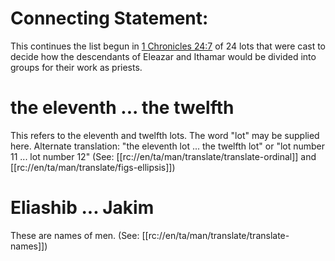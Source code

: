 # Connecting Statement:

This continues the list begun in [1 Chronicles 24:7](../24/07.md) of 24 lots that were cast to decide how the descendants of Eleazar and Ithamar would be divided into groups for their work as priests.

# the eleventh ... the twelfth

This refers to the eleventh and twelfth lots. The word "lot" may be supplied here. Alternate translation: "the eleventh lot ... the twelfth lot" or "lot number 11 ... lot number 12"  (See: [[rc://en/ta/man/translate/translate-ordinal]] and [[rc://en/ta/man/translate/figs-ellipsis]])

# Eliashib ... Jakim

These are names of men. (See: [[rc://en/ta/man/translate/translate-names]])